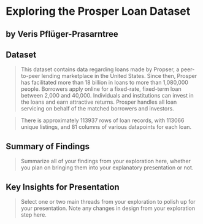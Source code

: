 # Exploring the Prosper Loan Dataset
## by Veris Pflüger-Prasarntree


## Dataset

> This dataset contains data regarding loans made by Propser, a peer-to-peer lending marketplace in the United States. Since then, Prosper has facilitated more than 18 billion in loans to more than 1,080,000 people. Borrowers apply online for a fixed-rate, fixed-term loan between 2,000 and 40,000. Individuals and institutions can invest in the loans and earn attractive returns. Prosper handles all loan servicing on behalf of the matched borrowers and investors. 

> There is approximately 113937 rows of loan records, with 113066 unique listings, and 81 columns of various datapoints for each loan.


## Summary of Findings

> Summarize all of your findings from your exploration here, whether you plan on bringing them into your explanatory presentation or not.


## Key Insights for Presentation

> Select one or two main threads from your exploration to polish up for your presentation. Note any changes in design from your exploration step here.